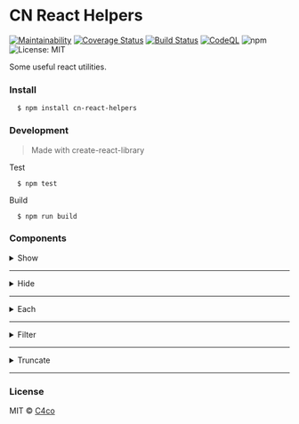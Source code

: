 <h1>
  CN React Helpers
</h1>

[![Maintainability](https://api.codeclimate.com/v1/badges/35fba2716be7a4167258/maintainability)](https://codeclimate.com/github/C4co/cn-react-helpers/maintainability)
[![Coverage Status](https://coveralls.io/repos/github/C4co/cn-react-helpers/badge.svg?branch=master&service=github)](https://coveralls.io/github/C4co/cn-react-helpers?branch=master)
[![Build Status](https://www.travis-ci.com/C4co/cn-react-helpers.svg?branch=master)](https://www.travis-ci.com/C4co/cn-react-helpers)
[![CodeQL](https://github.com/C4co/cn-react-helpers/actions/workflows/codeql-analysis.yml/badge.svg)](https://github.com/C4co/cn-react-helpers/actions/workflows/codeql-analysis.yml)
![npm](https://img.shields.io/npm/v/cn-react-helpers?color=green)
![License: MIT](https://img.shields.io/badge/License-MIT-blue.svg)

Some useful react utilities.

### Install
```
  $ npm install cn-react-helpers
```

### Development

> Made with create-react-library

Test
```
  $ npm test
```

Build
```
  $ npm run build
```

### Components

<details>
  <summary> Show </summary>

  ```js
  import { Show } from "cn-react-helpers"

  function App(){
    return (
      <Show if={true}>
        <h1> hello world! <h1/>
      </Show>
    )
  }
  ```
  ```if``` - *boolean* - condition to show the component
</details>


----

<details>
  <summary> Hide </summary>

  ```js
  import { Hide } from "cn-react-helpers"

  function App(){
    return (
      <Hide if={true}>
        <h1> hello world! <h1/>
      </Hide>
    )
  }
  ```
  ```if``` - *boolean* - condition to hide the component
</details>

---

<details>
  <summary> Each </summary>

  ```js
  import { Each } from "cn-react-helpers"

  function App(){
    return (
      <Each items={["first", "second", "third"]}>
        {(item, index) => (
          <h1>
            {index}-{item}
          </h1>
        )}
      </Each>
    )
  }
  ```
  ```items``` - *array* - iterate items

  ```children``` - *function(index, item, arr)* - returns items
</details>

----

<details>
  <summary> Filter </summary>

  ```js
  import { Filter } from "cn-react-helpers"

  function App(){
    return (
      <Filter items={[1, 2, 3]} if={item => item > 1}>
        {(item, index) => (
          <h1>
            {index}-{item}
          </h1>
        )}
      </Filter>
    )
  }
  ```
  ```items``` - *array* - filtable elements

  ```children``` - *function(index, item, arr)* - returns filtered elements
</details>

----

<details>
  <summary> Truncate </summary>

  ```js
  import { Truncate } from "cn-react-helpers"

  function App(){
    return (
      <Truncate size={3} end="...">
        Hello world
      </Truncate>
    )
  }
  ```
  ```size``` - *number* - string length

  ```end``` - *string* - custom end of string
</details>

----

### License

MIT © [C4co](https://github.com/C4co)
